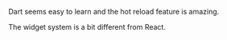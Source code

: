 Dart seems easy to learn and the hot reload feature is amazing.

The widget system is a bit different from React.